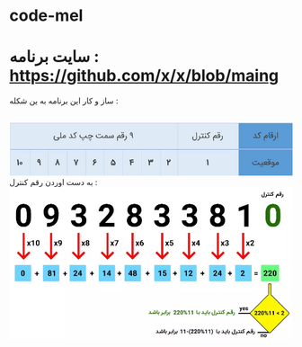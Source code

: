 # code-mel
# سایت برنامه : https://github.com/x/x/blob/maing

ساز و کار این برنامه به ین شکله :

<br/>
<img style="max-width:100%" src="./css/code mli.jpg">
<br/>
به دست اوردن رقم کنترل :

<br/>
<img style="max-width:100%" src="./css/control number.jpg">
<br/>
